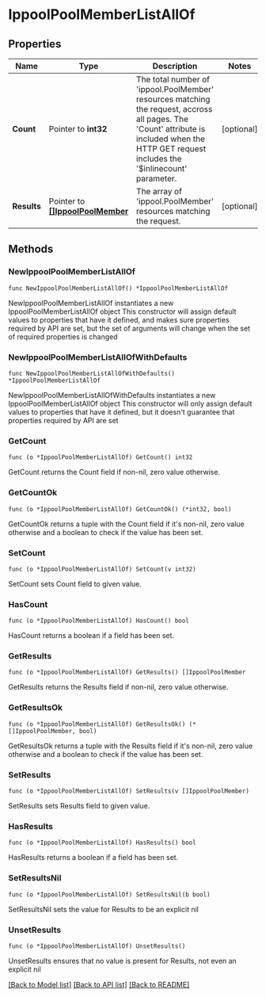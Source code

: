 # IppoolPoolMemberListAllOf

## Properties

Name | Type | Description | Notes
------------ | ------------- | ------------- | -------------
**Count** | Pointer to **int32** | The total number of &#39;ippool.PoolMember&#39; resources matching the request, accross all pages. The &#39;Count&#39; attribute is included when the HTTP GET request includes the &#39;$inlinecount&#39; parameter. | [optional] 
**Results** | Pointer to [**[]IppoolPoolMember**](ippool.PoolMember.md) | The array of &#39;ippool.PoolMember&#39; resources matching the request. | [optional] 

## Methods

### NewIppoolPoolMemberListAllOf

`func NewIppoolPoolMemberListAllOf() *IppoolPoolMemberListAllOf`

NewIppoolPoolMemberListAllOf instantiates a new IppoolPoolMemberListAllOf object
This constructor will assign default values to properties that have it defined,
and makes sure properties required by API are set, but the set of arguments
will change when the set of required properties is changed

### NewIppoolPoolMemberListAllOfWithDefaults

`func NewIppoolPoolMemberListAllOfWithDefaults() *IppoolPoolMemberListAllOf`

NewIppoolPoolMemberListAllOfWithDefaults instantiates a new IppoolPoolMemberListAllOf object
This constructor will only assign default values to properties that have it defined,
but it doesn't guarantee that properties required by API are set

### GetCount

`func (o *IppoolPoolMemberListAllOf) GetCount() int32`

GetCount returns the Count field if non-nil, zero value otherwise.

### GetCountOk

`func (o *IppoolPoolMemberListAllOf) GetCountOk() (*int32, bool)`

GetCountOk returns a tuple with the Count field if it's non-nil, zero value otherwise
and a boolean to check if the value has been set.

### SetCount

`func (o *IppoolPoolMemberListAllOf) SetCount(v int32)`

SetCount sets Count field to given value.

### HasCount

`func (o *IppoolPoolMemberListAllOf) HasCount() bool`

HasCount returns a boolean if a field has been set.

### GetResults

`func (o *IppoolPoolMemberListAllOf) GetResults() []IppoolPoolMember`

GetResults returns the Results field if non-nil, zero value otherwise.

### GetResultsOk

`func (o *IppoolPoolMemberListAllOf) GetResultsOk() (*[]IppoolPoolMember, bool)`

GetResultsOk returns a tuple with the Results field if it's non-nil, zero value otherwise
and a boolean to check if the value has been set.

### SetResults

`func (o *IppoolPoolMemberListAllOf) SetResults(v []IppoolPoolMember)`

SetResults sets Results field to given value.

### HasResults

`func (o *IppoolPoolMemberListAllOf) HasResults() bool`

HasResults returns a boolean if a field has been set.

### SetResultsNil

`func (o *IppoolPoolMemberListAllOf) SetResultsNil(b bool)`

 SetResultsNil sets the value for Results to be an explicit nil

### UnsetResults
`func (o *IppoolPoolMemberListAllOf) UnsetResults()`

UnsetResults ensures that no value is present for Results, not even an explicit nil

[[Back to Model list]](../README.md#documentation-for-models) [[Back to API list]](../README.md#documentation-for-api-endpoints) [[Back to README]](../README.md)


